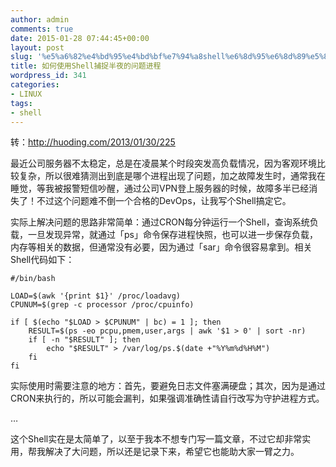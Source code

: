 ```yaml
---
author: admin
comments: true
date: 2015-01-28 07:44:45+00:00
layout: post
slug: '%e5%a6%82%e4%bd%95%e4%bd%bf%e7%94%a8shell%e6%8d%95%e6%8d%89%e5%8d%8a%e5%a4%9c%e7%9a%84%e9%97%ae%e9%a2%98%e8%bf%9b%e7%a8%8b'
title: 如何使用Shell捕捉半夜的问题进程
wordpress_id: 341
categories:
- LINUX
tags:
- shell
---
```


转：http://huoding.com/2013/01/30/225

最近公司服务器不太稳定，总是在凌晨某个时段突发高负载情况，因为客观环境比较复杂，所以很难猜测出到底是哪个进程出现了问题，加之故障发生时，通常我在睡觉，等我被报警短信吵醒，通过公司VPN登上服务器的时候，故障多半已经消失了！不过这个问题难不倒一个合格的DevOps，让我写个Shell搞定它。



实际上解决问题的思路非常简单：通过CRON每分钟运行一个Shell，查询系统负载，一旦发现异常，就通过「ps」命令保存进程快照，也可以进一步保存负载，内存等相关的数据，但通常没有必要，因为通过「sar」命令很容易拿到。相关Shell代码如下：

    
    #/bin/bash
    
    LOAD=$(awk '{print $1}' /proc/loadavg)
    CPUNUM=$(grep -c processor /proc/cpuinfo)
    
    if [ $(echo "$LOAD > $CPUNUM" | bc) = 1 ]; then
        RESULT=$(ps -eo pcpu,pmem,user,args | awk '$1 > 0' | sort -nr)
        if [ -n "$RESULT" ]; then
            echo "$RESULT" > /var/log/ps.$(date +"%Y%m%d%H%M")
        fi
    fi


实际使用时需要注意的地方：首先，要避免日志文件塞满硬盘；其次，因为是通过CRON来执行的，所以可能会漏判，如果强调准确性请自行改写为守护进程方式。

…

这个Shell实在是太简单了，以至于我本不想专门写一篇文章，不过它却非常实用，帮我解决了大问题，所以还是记录下来，希望它也能助大家一臂之力。
